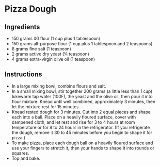 # Pizza Dough

## Ingredients

- 150 grams 00 flour (1 cup plus 1 tablespoon)
- 150 grams all-purpose flour (1 cup plus 1 tablespoon and 2 teaspoons)
- 8 grams fine salt (1 teaspoon)
- 2 grams active dry yeast (¾ teaspoon)
- 4 grams extra-virgin olive oil (1 teaspoon)

## Instructions

- In a large mixing bowl, combine flours and salt.
- In a small mixing bowl, stir together 200 grams (a little less than 1 cup) lukewarm tap water (100F), the yeast and the olive oil, then pour it into flour mixture. Knead until well combined, approximately 3 minutes, then let the mixture rest for 15 minutes.
- Knead rested dough for 3 minutes. Cut into 2 equal pieces and shape each into a ball. Place on a heavily floured surface, cover with dampened cloth, and let rest and rise for 3 to 4 hours at room temperature or for 8 to 24 hours in the refrigerator. (If you refrigerate the dough, remove it 30 to 45 minutes before you begin to shape it for pizza.)
- To make pizza, place each dough ball on a heavily floured surface and use your fingers to stretch it, then your hands to shape it into rounds or squares.
- Top and bake.
